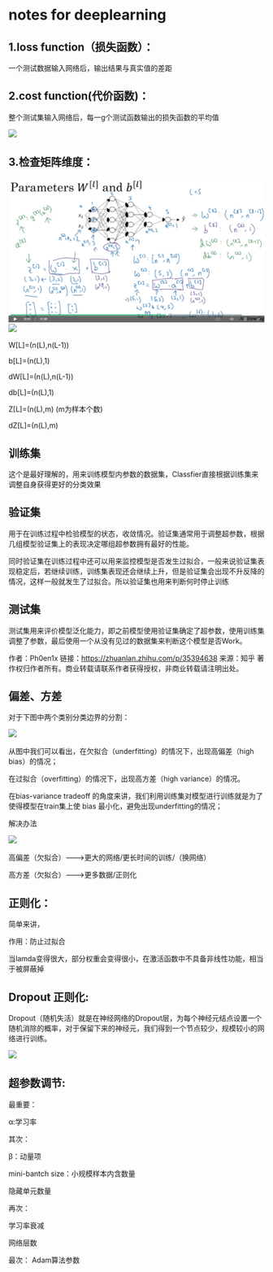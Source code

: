 notes for deeplearning
====

1.loss function（损失函数）：
----

一个测试数据输入网络后，输出结果与真实值的差距

2.cost function(代价函数)：
----

整个测试集输入网络后，每一g个测试函数输出的损失函数的平均值

![](https://pic2.zhimg.com/80/v2-5ea83a72fd6d4bfe60e822898291f821_hd.png)


3.检查矩阵维度：
----

![](./img/dplw4.png)
![](./img/dplw42.png)


W[L]=(n(L),n(L-1))

b[L]=(n(L),1)

dW[L]=(n(L),n(L-1))

db[L]=(n(L),1)

Z[L]=(n(L),m)   (m为样本个数)

dZ[L]=(n(L),m)

训练集
----

这个是最好理解的，用来训练模型内参数的数据集，Classfier直接根据训练集来调整自身获得更好的分类效果



验证集   
----

用于在训练过程中检验模型的状态，收敛情况。验证集通常用于调整超参数，根据几组模型验证集上的表现决定哪组超参数拥有最好的性能。   

同时验证集在训练过程中还可以用来监控模型是否发生过拟合，一般来说验证集表现稳定后，若继续训练，训练集表现还会继续上升，但是验证集会出现不升反降的情况，这样一般就发生了过拟合。所以验证集也用来判断何时停止训练

测试集
----

测试集用来评价模型泛化能力，即之前模型使用验证集确定了超参数，使用训练集调整了参数，最后使用一个从没有见过的数据集来判断这个模型是否Work。

作者：Ph0en1x
链接：https://zhuanlan.zhihu.com/p/35394638
来源：知乎
著作权归作者所有。商业转载请联系作者获得授权，非商业转载请注明出处。


偏差、方差
----
对于下图中两个类别分类边界的分割： 

![](https://img-blog.csdn.net/20170928161736059?watermark/2/text/aHR0cDovL2Jsb2cuY3Nkbi5uZXQvS29hbGFfVHJlZQ==/font/5a6L5L2T/fontsize/400/fill/I0JBQkFCMA==/dissolve/70/gravity/SouthEast)

从图中我们可以看出，在欠拟合（underfitting）的情况下，出现高偏差（high bias）的情况；

在过拟合（overfitting）的情况下，出现高方差（high variance）的情况。

在bias-variance tradeoff 的角度来讲，我们利用训练集对模型进行训练就是为了使得模型在train集上使 bias 最小化，避免出现underfitting的情况；

解决办法

![](https://img-blog.csdn.net/20170928171621914?watermark/2/text/aHR0cDovL2Jsb2cuY3Nkbi5uZXQvS29hbGFfVHJlZQ==/font/5a6L5L2T/fontsize/400/fill/I0JBQkFCMA==/dissolve/70/gravity/SouthEast)

高偏差（欠拟合）--->更大的网络/更长时间的训练/（换网络）

高方差（欠拟合）--->更多数据/正则化

正则化：
----

简单来讲，

作用：防止过拟合

当lamda变得很大，部分权重会变得很小，在激活函数中不具备非线性功能，相当于被屏蔽掉

Dropout 正则化:
----
Dropout（随机失活）就是在神经网络的Dropout层，为每个神经元结点设置一个随机消除的概率，对于保留下来的神经元，我们得到一个节点较少，规模较小的网络进行训练。

![](https://img-blog.csdn.net/20170928214708004?watermark/2/text/aHR0cDovL2Jsb2cuY3Nkbi5uZXQvS29hbGFfVHJlZQ==/font/5a6L5L2T/fontsize/400/fill/I0JBQkFCMA==/dissolve/70/gravity/SouthEast)

超参数调节:
----

最重要：

α:学习率

其次：

β：动量项

mini-bantch size：小规模样本内含数量

隐藏单元数量

再次：

学习率衰减

网络层数

最次：
Adam算法参数

![]()

